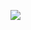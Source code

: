 


[![](https://mermaid.ink/img/pako:eNqdV1tv40QU_iuWV7sqUhrN-O489vZUwUMrHlBeJvY4seLYwZnsNltV4mVXWypUiS2FFSCxAqEurbgIEKDuwp_ZXPovGF_ieMaxE5hIVe3znW--c-bMnPGxaAU2FhtiG_mENH2BDuISDwvTiy-mp3-Nv7pMXtqI4L0g7CEiCBKQ5E0INoGa2AbYIm7gC9NvLibPb2ZXz6afXScWOP7ulbAYDQRrkbcUeys1Adosw9vb2_HZi_Gzp3dPPkksCs8g1QTkEBwKEZfC-Y_PL8d_fz59eXN3fZEq0HkCOU8AdY5henU2fn1-d3k2ffE6seiAZ1AyBipGB7yGH09n337NaCgwqBkDVQPBUg2TP29mr75PLHKBQcsYqBqZZ5h8-vP4p-u3b_6ZXlxNTs_GTz9O7JLK8-gZD9UkqRzP7M3p5PzLyQ8Xk5fPUoaCEoNhKMTy6-3091_ysRQ1mBmDtkRDEsXsoyezq-fTP34rkwFBxqI_iEQVpGRE1WogzIjMBzFtLCmBJ3_nQ6yJPUz3hGvTHXQc2Zoi6eAebooN-q-NHTT0SFOs5Uzvo9BFLQ8PIsxxyiq2kNVth8HQtxPXRx2X4NQxsvdDt4fC0XbgBWGCuLe7vbu9t5fD0DgD3-ZQDh12nokGRlwW1Bl4GwaIChHcrwmmVpd0RQWmAWTz_jtFEVtBaOOQ85cUSqBF_kapfyZwKYOWEch1VTIVCHVN0RmCufal_sZqAWkAh_iI5HMEZSgDsEwojwR0SHCJIg4YtlsbZl0F6aAVVf6UF-i5Ps7PJ8eDmY8VxFppJfpb3XZ1gSwAhdpoxXmFqdmUdbCzVTBLqRnRwcyOwjB41MHIrozACXyyh3quN0oQzSaNKsStodXBROgNouea8BCHNvIR3Yl0t3ic-4H7ON1hUOsf5dOHWtjb4rbSPWxEvxzMpy2vIk2xOQ61LBGWNxzQla_I5ByRpykkLD0f9l2_W73oUUMuX3Vst_H-epEjiwSMqHjrqmZdkzSoGZKk0H5EH3VdU2VNhpIR7Se9bgJoakA3FJnZTwldeSZjO7c1Wh5VyWP22bpvh3iUr1u37SOvPAGJ_bByaySlERxRtZWHaIZbesj970zFtCsy4QVBfwXEDwguKCsWVgxjA6UFqiKbw6xeGvchinpncU5N05YjuWmV6MecQR8OsW_hd4e9FsPId7y0a7N89FxFGxBIUa-SosZMrxygrphMUXrkYJnvigmkRaIUphkQNOgW41dlxWlZPIwN3kAmsG0OE-V83213SIW0OW4NyA4KuxVLOIe9NyQD18ZrILc91-pGFxS278lQk_kFx4frpSYHZhPUcizdcXLIdujmu4cX5Yk7DOzAX0JVieQVcjgrdEkxCscx6OBhbDViZnEDG424g4xFxIdAxRJg2kBDLkWqKtHBg_izroCyPDQYRKiyK47jet7hqI9B2UE4B8CyFjcHSIvzUY6_6VbcIud-8sIPSgu_0svf3E_J-ena-vOpC7_N_zCdlrthrj-ZnhNpGKWzRW4nTf-EfkigIQkORr4lNkg4xDVx2I8-uXdc1A5RT2w4yBtkb3dtlzbNObKP_A-CoJd7FBvH4pHYgEbd1A1TMVVTh6qqyXJNHEWvzTqUaZPSJEkzTKid1MTHMQGom6piAmDIhkK_0mXVPPkXg5TdZw)](https://mermaid-js.github.io/mermaid-live-editor/edit#pako:eNqdV1tv40QU_iuWV7sqUhrN-O489vZUwUMrHlBeJvY4seLYwZnsNltV4mVXWypUiS2FFSCxAqEurbgIEKDuwp_ZXPovGF_ieMaxE5hIVe3znW--c-bMnPGxaAU2FhtiG_mENH2BDuISDwvTiy-mp3-Nv7pMXtqI4L0g7CEiCBKQ5E0INoGa2AbYIm7gC9NvLibPb2ZXz6afXScWOP7ulbAYDQRrkbcUeys1Adosw9vb2_HZi_Gzp3dPPkksCs8g1QTkEBwKEZfC-Y_PL8d_fz59eXN3fZEq0HkCOU8AdY5henU2fn1-d3k2ffE6seiAZ1AyBipGB7yGH09n337NaCgwqBkDVQPBUg2TP29mr75PLHKBQcsYqBqZZ5h8-vP4p-u3b_6ZXlxNTs_GTz9O7JLK8-gZD9UkqRzP7M3p5PzLyQ8Xk5fPUoaCEoNhKMTy6-3091_ysRQ1mBmDtkRDEsXsoyezq-fTP34rkwFBxqI_iEQVpGRE1WogzIjMBzFtLCmBJ3_nQ6yJPUz3hGvTHXQc2Zoi6eAebooN-q-NHTT0SFOs5Uzvo9BFLQ8PIsxxyiq2kNVth8HQtxPXRx2X4NQxsvdDt4fC0XbgBWGCuLe7vbu9t5fD0DgD3-ZQDh12nokGRlwW1Bl4GwaIChHcrwmmVpd0RQWmAWTz_jtFEVtBaOOQ85cUSqBF_kapfyZwKYOWEch1VTIVCHVN0RmCufal_sZqAWkAh_iI5HMEZSgDsEwojwR0SHCJIg4YtlsbZl0F6aAVVf6UF-i5Ps7PJ8eDmY8VxFppJfpb3XZ1gSwAhdpoxXmFqdmUdbCzVTBLqRnRwcyOwjB41MHIrozACXyyh3quN0oQzSaNKsStodXBROgNouea8BCHNvIR3Yl0t3ic-4H7ON1hUOsf5dOHWtjb4rbSPWxEvxzMpy2vIk2xOQ61LBGWNxzQla_I5ByRpykkLD0f9l2_W73oUUMuX3Vst_H-epEjiwSMqHjrqmZdkzSoGZKk0H5EH3VdU2VNhpIR7Se9bgJoakA3FJnZTwldeSZjO7c1Wh5VyWP22bpvh3iUr1u37SOvPAGJ_bByaySlERxRtZWHaIZbesj970zFtCsy4QVBfwXEDwguKCsWVgxjA6UFqiKbw6xeGvchinpncU5N05YjuWmV6MecQR8OsW_hd4e9FsPId7y0a7N89FxFGxBIUa-SosZMrxygrphMUXrkYJnvigmkRaIUphkQNOgW41dlxWlZPIwN3kAmsG0OE-V83213SIW0OW4NyA4KuxVLOIe9NyQD18ZrILc91-pGFxS278lQk_kFx4frpSYHZhPUcizdcXLIdujmu4cX5Yk7DOzAX0JVieQVcjgrdEkxCscx6OBhbDViZnEDG424g4xFxIdAxRJg2kBDLkWqKtHBg_izroCyPDQYRKiyK47jet7hqI9B2UE4B8CyFjcHSIvzUY6_6VbcIud-8sIPSgu_0svf3E_J-ena-vOpC7_N_zCdlrthrj-ZnhNpGKWzRW4nTf-EfkigIQkORr4lNkg4xDVx2I8-uXdc1A5RT2w4yBtkb3dtlzbNObKP_A-CoJd7FBvH4pHYgEbd1A1TMVVTh6qqyXJNHEWvzTqUaZPSJEkzTKid1MTHMQGom6piAmDIhkK_0mXVPPkXg5TdZw)
